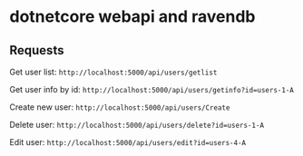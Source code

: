 # dotnetcore webapi and ravendb

## Requests

Get user list: `http://localhost:5000/api/users/getlist`

Get user info by id: `http://localhost:5000/api/users/getinfo?id=users-1-A`

Create new user: `http://localhost:5000/api/users/Create`

Delete user: `http://localhost:5000/api/users/delete?id=users-1-A`

Edit user: `http://localhost:5000/api/users/edit?id=users-4-A`
